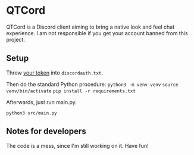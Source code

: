 # QTCord
QTCord is a Discord client aiming to bring a native look and feel chat experience. I am not responsible if you get your account banned from this project.

## Setup
Throw [your token](https://www.androidauthority.com/get-discord-token-3149920/) into `discordauth.txt`.

Then do the standard Python procedure:
`python3 -m venv venv`
`source venv/bin/activate`
`pip install -r requirements.txt`

Afterwards, just run main.py.
```shell
python3 src/main.py
```

## Notes for developers
The code is a mess, since I'm still working on it. Have fun!